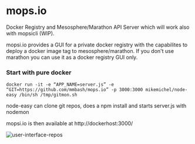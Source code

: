 mops.io
=======
Docker Registry and Mesosphere/Marathon API Server which will work also with mopsicli (WIP). 

mopsi.io provides a GUI for a private docker registry with the capabilites to deploy a docker image tag to mesosphere/marathon. If you don't use marathon you can use it as a docker registry GUI only.


### Start with pure docker

```docker run -it -e “APP_NAME=server.js” -e “GIT=https://github.com/mmbash/mops.io” -p 3000:3000 mikemichel/node-easy /bin/sh /tmp/gitmon.sh ```

node-easy can clone git repos, does a npm install and starts server.js with nodemon

mopsi.io is then available at http://dockerhost:3000/

![user-interface-repos](https://github.com/mmbash/mops.io/blob/gh-pages/images/repos.PNG)






